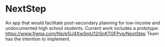 # NextStep
An app that would facilitate post-secondary planning for low-income and undocumented high school students.
Current work includes a prototype: https://www.figma.com/file/e5IJ4XwSmU12jSnKTGFPvp/NextStep
Team has the intention to implement.
